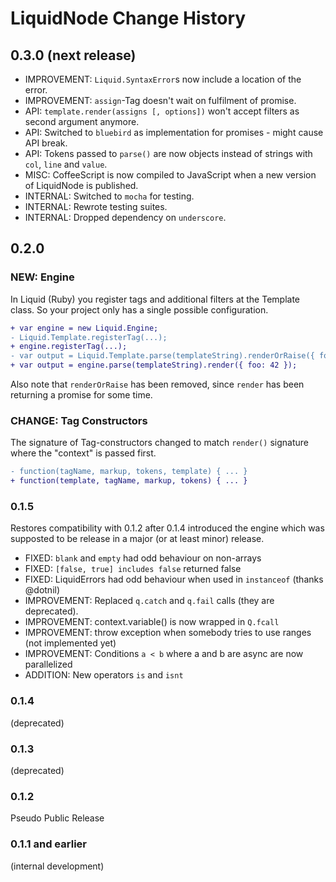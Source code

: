 # LiquidNode Change History

## 0.3.0 (next release)

- IMPROVEMENT: `Liquid.SyntaxError`s now include a location of the error.
- IMPROVEMENT: `assign`-Tag doesn't wait on fulfilment of promise.
- API: `template.render(assigns [, options])` won't accept filters as second argument anymore.
- API: Switched to `bluebird` as implementation for promises - might cause API break.
- API: Tokens passed to `parse()` are now objects instead of strings with `col`, `line` and `value`.
- MISC: CoffeeScript is now compiled to JavaScript when a new version of LiquidNode is published.
- INTERNAL: Switched to `mocha` for testing.
- INTERNAL: Rewrote testing suites.
- INTERNAL: Dropped dependency on `underscore`.

## 0.2.0

### NEW: Engine

In Liquid (Ruby) you register tags and additional filters at the Template class.
So your project only has a single possible configuration.

```diff
+ var engine = new Liquid.Engine;
- Liquid.Template.registerTag(...);
+ engine.registerTag(...);
- var output = Liquid.Template.parse(templateString).renderOrRaise({ foo: 42 });
+ var output = engine.parse(templateString).render({ foo: 42 });
```

Also note that `renderOrRaise` has been removed, since `render` has been returning a promise for some time.

### CHANGE: Tag Constructors

The signature of Tag-constructors changed to match `render()` signature where the
"context" is passed first.

```diff
- function(tagName, markup, tokens, template) { ... }
+ function(template, tagName, markup, tokens) { ... }
```

### 0.1.5

Restores compatibility with 0.1.2 after 0.1.4 introduced the engine
which was supposted to be release in a major (or at least minor) release.

- FIXED: `blank` and `empty` had odd behaviour on non-arrays
- FIXED: `[false, true] includes false` returned false
- FIXED: LiquidErrors had odd behaviour when used in `instanceof` (thanks @dotnil)
- IMPROVEMENT: Replaced `q.catch` and `q.fail` calls (they are deprecated).
- IMPROVEMENT: context.variable() is now wrapped in `Q.fcall`
- IMPROVEMENT: throw exception when somebody tries to use ranges (not implemented yet)
- IMPROVEMENT: Conditions `a < b` where a and b are async are now parallelized
- ADDITION: New operators `is` and `isnt`

### 0.1.4

(deprecated)

### 0.1.3

(deprecated)

### 0.1.2

Pseudo Public Release

### 0.1.1 and earlier

(internal development)
